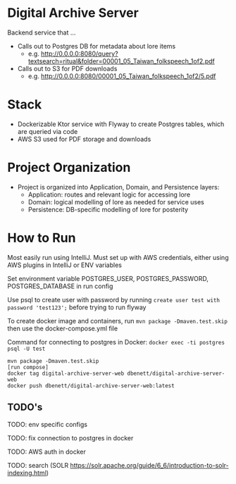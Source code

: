 # Digital Archive Server
Backend service that ...
* Calls out to Postgres DB for metadata about lore items
  * e.g. http://0.0.0.0:8080/query?textsearch=ritual&folder=00001_05_Taiwan_folkspeech_1of2.pdf
* Calls out to S3 for PDF downloads
  * e.g. http://0.0.0.0:8080/00001_05_Taiwan_folkspeech_1of2/5.pdf

# Stack
* Dockerizable Ktor service with Flyway to create Postgres tables, which are queried via code
* AWS S3 used for PDF storage and downloads

# Project Organization
* Project is organized into Application, Domain, and Persistence layers:
  * Application: routes and relevant logic for accessing lore
  * Domain: logical modelling of lore as needed for service uses
  * Persistence: DB-specific modelling of lore for posterity

# How to Run
Most easily run using IntelliJ. Must set up with AWS credentials, either using AWS plugins in IntelliJ or ENV variables

Set environment variable POSTGRES_USER, POSTGRES_PASSWORD, POSTGRES_DATABASE in run config

Use psql to create user with password by running `create user test with password 'test123';` before trying to run flyway

To create docker image and containers, run `mvn package -Dmaven.test.skip` then use the docker-compose.yml file

Command for connecting to postgres in Docker:
`docker exec -ti postgres psql -U test`

```
mvn package -Dmaven.test.skip
[run compose]
docker tag digital-archive-server-web dbenett/digital-archive-server-web
docker push dbenett/digital-archive-server-web:latest      
```

## TODO's
TODO: env specific configs

TODO: fix connection to postgres in docker

TODO: AWS auth in docker

TODO: search (SOLR https://solr.apache.org/guide/6_6/introduction-to-solr-indexing.html)
